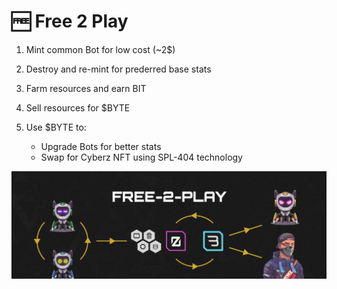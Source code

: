 # 🆓 **Free 2 Play**

1.  Mint common Bot for low cost (~2$)

2.  Destroy and re-mint for prederred base stats

3.  Farm resources and earn BIT

4.  Sell resources for $BYTE

5.  Use $BYTE to:
    - Upgrade Bots for better stats
    - Swap for Cyberz NFT using SPL-404 technology

![zoomify](images/free2play.png)
